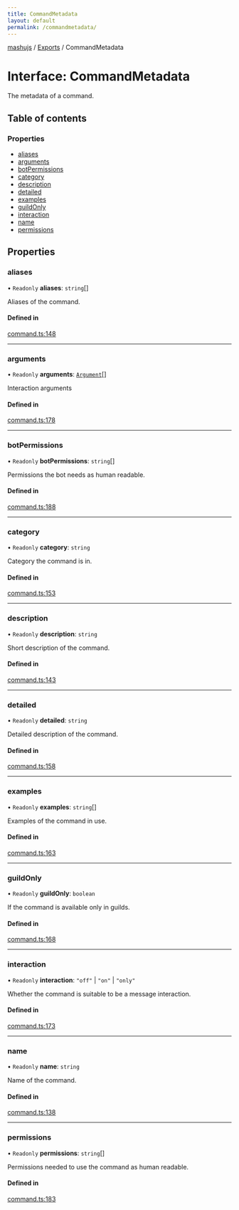 ```yaml
---
title: CommandMetadata
layout: default
permalink: /commandmetadata/
---
```

[mashujs](/) / [Exports](/modules/) / CommandMetadata

# Interface: CommandMetadata

The metadata of a command.

## Table of contents

### Properties

- [aliases](/CommandMetadata/#aliases)
- [arguments](/CommandMetadata/#arguments)
- [botPermissions](/CommandMetadata/#botpermissions)
- [category](/CommandMetadata/#category)
- [description](/CommandMetadata/#description)
- [detailed](/CommandMetadata/#detailed)
- [examples](/CommandMetadata/#examples)
- [guildOnly](/CommandMetadata/#guildonly)
- [interaction](/CommandMetadata/#interaction)
- [name](/CommandMetadata/#name)
- [permissions](/CommandMetadata/#permissions)

## Properties

### aliases

• `Readonly` **aliases**: `string`[]

Aliases of the command.

#### Defined in

[command.ts:148](https://github.com/EpokTarren/mashu/blob/e9c6c72/src/command.ts#L148)

___

### arguments

• `Readonly` **arguments**: [`Argument`](/Argument/)[]

Interaction arguments

#### Defined in

[command.ts:178](https://github.com/EpokTarren/mashu/blob/e9c6c72/src/command.ts#L178)

___

### botPermissions

• `Readonly` **botPermissions**: `string`[]

Permissions the bot needs as human readable.

#### Defined in

[command.ts:188](https://github.com/EpokTarren/mashu/blob/e9c6c72/src/command.ts#L188)

___

### category

• `Readonly` **category**: `string`

Category the command is in.

#### Defined in

[command.ts:153](https://github.com/EpokTarren/mashu/blob/e9c6c72/src/command.ts#L153)

___

### description

• `Readonly` **description**: `string`

Short description of the command.

#### Defined in

[command.ts:143](https://github.com/EpokTarren/mashu/blob/e9c6c72/src/command.ts#L143)

___

### detailed

• `Readonly` **detailed**: `string`

Detailed description of the command.

#### Defined in

[command.ts:158](https://github.com/EpokTarren/mashu/blob/e9c6c72/src/command.ts#L158)

___

### examples

• `Readonly` **examples**: `string`[]

Examples of the command in use.

#### Defined in

[command.ts:163](https://github.com/EpokTarren/mashu/blob/e9c6c72/src/command.ts#L163)

___

### guildOnly

• `Readonly` **guildOnly**: `boolean`

If the command is available only in guilds.

#### Defined in

[command.ts:168](https://github.com/EpokTarren/mashu/blob/e9c6c72/src/command.ts#L168)

___

### interaction

• `Readonly` **interaction**: ``"off"`` \| ``"on"`` \| ``"only"``

Whether the command is suitable to be a message interaction.

#### Defined in

[command.ts:173](https://github.com/EpokTarren/mashu/blob/e9c6c72/src/command.ts#L173)

___

### name

• `Readonly` **name**: `string`

Name of the command.

#### Defined in

[command.ts:138](https://github.com/EpokTarren/mashu/blob/e9c6c72/src/command.ts#L138)

___

### permissions

• `Readonly` **permissions**: `string`[]

Permissions needed to use the command as human readable.

#### Defined in

[command.ts:183](https://github.com/EpokTarren/mashu/blob/e9c6c72/src/command.ts#L183)
